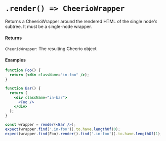 # `.render() => CheerioWrapper`

Returns a CheerioWrapper around the rendered HTML of the single node's subtree.
It must be a single-node wrapper.


#### Returns

`CheerioWrapper`: The resulting Cheerio object


#### Examples

```jsx
function Foo() {
  return (<div className="in-foo" />);
}
```

```jsx
function Bar() {
  return (
    <div className="in-bar">
      <Foo />
    </div>
  );
}
```

```jsx
const wrapper = render(<Bar />);
expect(wrapper.find('.in-foo')).to.have.lengthOf(0);
expect(wrapper.find(Foo).render().find('.in-foo')).to.have.lengthOf(1);
```
